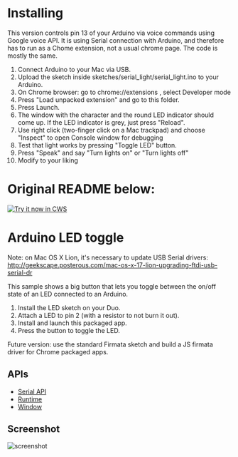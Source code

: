 # Installing 

This version controls pin 13 of your Arduino via voice commands using Google voice API. It is using Serial connection with Arduino, and therefore has to run as a Chome extension, not a usual chrome page. The code is mostly the same.

1. Connect Arduino to your Mac via USB.
2. Upload the sketch inside sketches/serial_light/serial_light.ino to your Arduino.
3. On Chrome browser: go to chrome://extensions , select Developer mode
4. Press "Load unpacked extension" and go to this folder.
5. Press Launch.
6. The window with the character and the round LED indicator should come up. If the LED indicator is grey, just press "Reload".
7. Use right click (two-finger click on a Mac trackpad) and choose "Inspect" to open Console window for debugging
8. Test that light works by pressing "Toggle LED" button.
9. Press "Speak" and say "Turn lights on" or "Turn lights off" 
10. Modify to your liking


# Original README below:

<a target="_blank" href="https://chrome.google.com/webstore/detail/bdiclhdalonemjdeeaglackjgdboboem">![Try it now in CWS](https://raw.github.com/GoogleChrome/chrome-app-samples/master/tryitnowbutton.png "Click here to install this sample from the Chrome Web Store")</a>


# Arduino LED toggle

Note: on Mac OS X Lion, it's necessary to update USB Serial drivers:
http://geekscape.posterous.com/mac-os-x-17-lion-upgrading-ftdi-usb-serial-dr

This sample shows a big button that lets you toggle between the on/off
state of an LED connected to an Arduino.

1. Install the LED sketch on your Duo.
2. Attach a LED to pin 2 (with a resistor to not burn it out).
3. Install and launch this packaged app.
4. Press the button to toggle the LED.

Future version: use the standard Firmata sketch and build a JS firmata driver
for Chrome packaged apps.

## APIs

* [Serial API](http://developer.chrome.com/apps/app.hardware.html#serial)
* [Runtime](http://developer.chrome.com/apps/app.runtime.html)
* [Window](http://developer.chrome.com/apps/app.window.html)
     
## Screenshot
![screenshot](https://raw.github.com/GoogleChrome/chrome-app-samples/master/serial/ledtoggle/assets/screenshot_1280_800.png)

